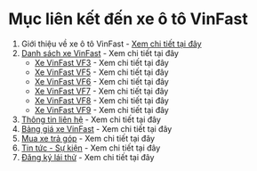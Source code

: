 # Mục liên kết đến xe ô tô VinFast

1. Giới thiệu về xe ô tô VinFast - [Xem chi tiết tại đây](https://vinfasttaynguyen.com/vinfast/xe-o-to-vinfast-daklak)
2. [Danh sách xe VinFast](https://vinfasttaynguyen.com/vinfast/xe-o-to-vinfast-daklak) - Xem chi tiết tại đây
   - [Xe VinFast VF3](https://vinfasttaynguyen.com/vinfast/xe-o-to-vinfast-daklak) - Xem chi tiết tại đây
   - [Xe VinFast VF5](https://vinfasttaynguyen.com/vinfast/xe-o-to-vinfast-daklak) - Xem chi tiết tại đây
   - [Xe VinFast VF6](https://vinfasttaynguyen.com/vinfast/xe-o-to-vinfast-daklak) - Xem chi tiết tại đây
   - [Xe VinFast VF7](https://vinfasttaynguyen.com/vinfast/xe-o-to-vinfast-daklak) - Xem chi tiết tại đây
   - [Xe VinFast VF8](https://vinfasttaynguyen.com/vinfast/xe-o-to-vinfast-daklak) - Xem chi tiết tại đây
   - [Xe VinFast VF9](https://vinfasttaynguyen.com/vinfast/xe-o-to-vinfast-daklak) - Xem chi tiết tại đây
3. [Thông tin liên hệ](https://vinfasttaynguyen.com/vinfast/xe-o-to-vinfast-daklak) - Xem chi tiết tại đây
4. [Bảng giá xe VinFast](https://vinfasttaynguyen.com/vinfast/xe-o-to-vinfast-daklak) - Xem chi tiết tại đây
5. [Mua xe trả góp](https://vinfasttaynguyen.com/vinfast/xe-o-to-vinfast-daklak) - Xem chi tiết tại đây
6. [Tin tức - Sự kiện](https://vinfasttaynguyen.com/vinfast/xe-o-to-vinfast-daklak) - Xem chi tiết tại đây
7. [Đăng ký lái thử](https://vinfasttaynguyen.com/vinfast/xe-o-to-vinfast-daklak) - Xem chi tiết tại đây
